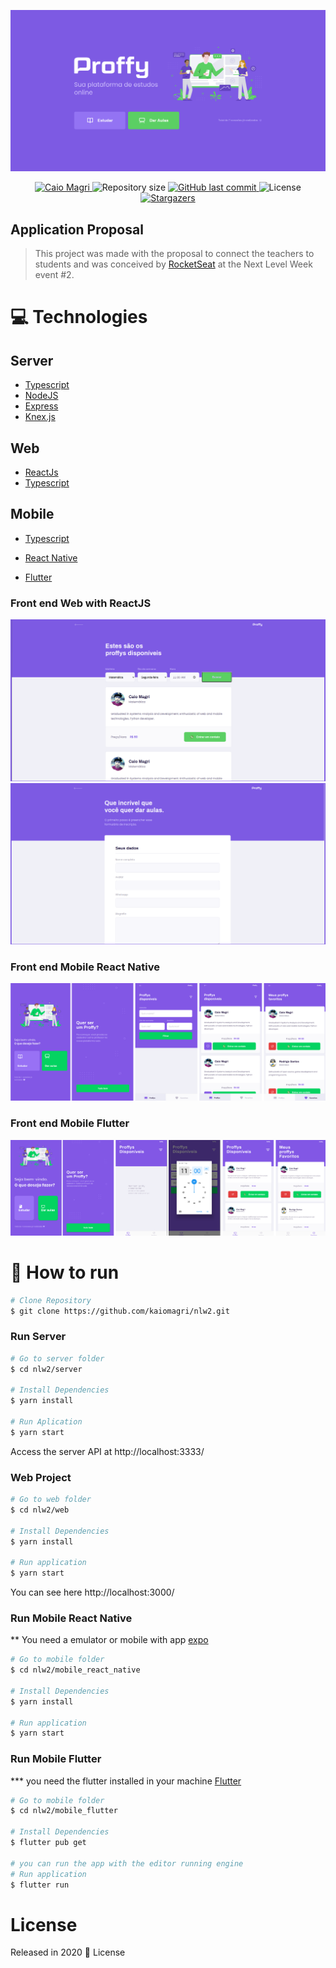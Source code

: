 <p align="center">
   <img src="./assets/web-landing.png" alt="Proffy"/>
</p>

<p align="center">	
   <a href="https://www.linkedin.com/in/caio-magri-318a42a1/">
      <img alt="Caio Magri" src="https://img.shields.io/badge/-Caio Magri-04D361?style=flat&logo=Linkedin&logoColor=white" />
   </a>
  <img alt="Repository size" src="https://img.shields.io/github/repo-size/kaiomagri/nlw2?color=04D361">
  <a href="https://github.com/kaiomagri/nlw2/commits/master">
    <img alt="GitHub last commit" src="https://img.shields.io/github/last-commit/kaiomagri/nlw2?color=04D361">
  </a> 
  <img alt="License" src="https://img.shields.io/badge/license-MIT-04D361">
  <a href="https://github.com/kaiomagri/nlw2/stargazers">
    <img alt="Stargazers" src="https://img.shields.io/github/stars/kaiomagri/nlw2?color=04D361&logo=github">
  </a>
</p>



## Application Proposal

> This project was made with the proposal to connect the teachers to students and was conceived by [RocketSeat](https://rocketseat.com.br/) at the Next Level Week event #2.



# :computer: Technologies

## Server
* [Typescript](https://www.typescriptlang.org/)      
* [NodeJS](https://nodejs.org/en/)
* [Express](https://expressjs.com/pt-br/)
* [Knex.js](http://knexjs.org/#changelog)

## Web

 * [ReactJs](https://pt-br.reactjs.org/)
 * [Typescript](https://www.typescriptlang.org/) 

## Mobile

* [Typescript](https://www.typescriptlang.org/)
* [React Native](https://reactnative.dev/)

* [Flutter](https://flutter.dev/)


### Front end Web with ReactJS
<div>
   <img src="./assets/web-list.png">
   <img src="./assets/web-register.png">
</div>

### Front end Mobile React Native
<div>
   <img src="./assets/react_native/RN.png">
</div>

### Front end Mobile Flutter
<div>
   <img src="./assets/flutter/Flutter.png">
</div>

# :minidisc: How to run
```bash
# Clone Repository
$ git clone https://github.com/kaiomagri/nlw2.git
```

### Run Server

```bash
# Go to server folder
$ cd nlw2/server

# Install Dependencies
$ yarn install

# Run Aplication
$ yarn start
```
Access the server API at http://localhost:3333/

### Web Project

```bash
# Go to web folder
$ cd nlw2/web

# Install Dependencies
$ yarn install

# Run application
$ yarn start
```
You can see here http://localhost:3000/

### Run Mobile React Native

** You need a emulator or mobile with app [expo](https://play.google.com/store/apps/details?id=host.exp.exponent)

```bash
# Go to mobile folder
$ cd nlw2/mobile_react_native

# Install Dependencies
$ yarn install

# Run application
$ yarn start
```

### Run Mobile Flutter

*** you need the flutter installed in your machine [Flutter](https://flutter.dev/docs/get-started/install)

```bash
# Go to mobile folder
$ cd nlw2/mobile_flutter

# Install Dependencies
$ flutter pub get

# you can run the app with the editor running engine
# Run application
$ flutter run
```

# License

Released in 2020 :closed_book: License
